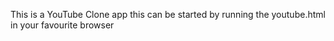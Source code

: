 This is a YouTube Clone app 
this can be started by running the youtube.html in your favourite browser
